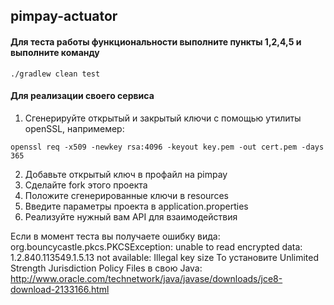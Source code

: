 ## pimpay-actuator

#### Для теста работы функциональности выполните пункты 1,2,4,5 и выполните команду
```
./gradlew clean test
```

#### Для реализации своего сервиса
1. Сгенерируйте открытый и закрытый ключи с помощью утилиты openSSL, напримемер:
```
openssl req -x509 -newkey rsa:4096 -keyout key.pem -out cert.pem -days 365
```
2. Добавьте открытый ключ в профайл на pimpay
3. Сделайте fork этого проекта 
4. Положите сгенерированные ключи в resources
5. Введите параметры проекта в application.properties
6. Реализуйте нужный вам API для взаимодействия 

Если в момент теста вы получаете ошибку вида:
org.bouncycastle.pkcs.PKCSException: unable to read encrypted data: 1.2.840.113549.1.5.13 not available: Illegal key size
То установите Unlimited Strength Jurisdiction Policy Files в свою Java: http://www.oracle.com/technetwork/java/javase/downloads/jce8-download-2133166.html
